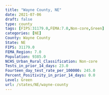 ```yaml
---
title: "Wayne County, NE"
date: 2021-07-06
draft: false
type: county
tags: [FIPS:31179.0,FEMA:7.0,Non-core,Green]
categories: [NE]
County: Wayne County
State: NE
FIPS: 31179.0
FEMA_Region: 7.0
Population: 9385.0
NCHS_Urban_Rural_Classification: Non-core
Tests_in_prior_14_days: 23.0
Fourteen_day_test_rate_per_100000: 245.0
Percent_Positivity_in_prior_14_days: 0.0
Level: Green
url: /states/NE/wayne-county
---
```



